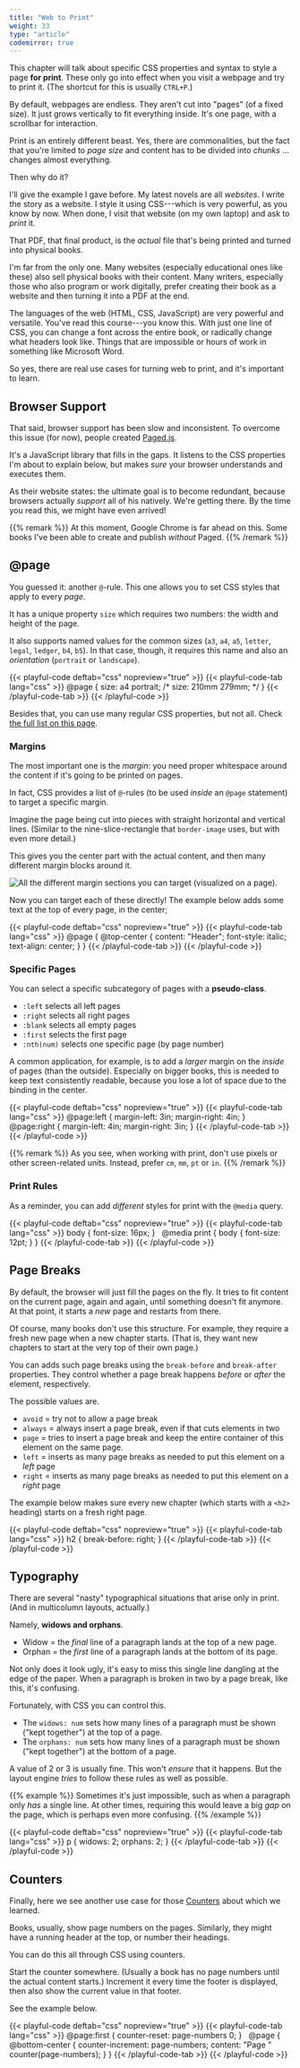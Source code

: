 ```yaml
---
title: "Web to Print"
weight: 33
type: "article"
codemirror: true
---
```


This chapter will talk about specific CSS properties and syntax to style a page **for print**. These only go into effect when you visit a webpage and try to print it. (The shortcut for this is usually `CTRL+P`.)

By default, webpages are endless. They aren't cut into "pages" (of a fixed size). It just grows vertically to fit everything inside. It's one page, with a scrollbar for interaction.

Print is an entirely different beast. Yes, there are commonalities, but the fact that you're limited to _page size_ and content has to be divided into _chunks_ ... changes almost everything.

Then why do it?

I'll give the example I gave before. My latest novels are all _websites_. I write the story as a website. I style it using CSS---which is very powerful, as you know by now. When done, I visit that website (on my own laptop) and ask to _print_ it. 

That PDF, that final product, is the _actual_ file that's being printed and turned into physical books.

I'm far from the only one. Many websites (especially educational ones like these) also sell physical books with their content. Many writers, especially those who also program or work digitally, prefer creating their book as a website and then turning it into a PDF at the end.

The languages of the web (HTML, CSS, JavaScript) are very powerful and versatile. You've read this course---you know this. With just one line of CSS, you can change a font across the entire book, or radically change what headers look like. Things that are impossible or hours of work in something like Microsoft Word.

So yes, there are real use cases for turning web to print, and it's important to learn. 

## Browser Support

That said, browser support has been slow and inconsistent. To overcome this issue (for now), people created [Paged.js](https://pagedjs.org/).

It's a JavaScript library that fills in the gaps. It listens to the CSS properties I'm about to explain below, but makes _sure_ your browser understands and executes them.

As their website states: the ultimate goal is to become redundant, because browsers actually _support_ all of his natively. We're getting there. By the time you read this, we might have even arrived! 

{{% remark %}}
At this moment, Google Chrome is far ahead on this. Some books I've been able to create and publish _without_ Paged.
{{% /remark %}}

## @page

You guessed it: another `@`-rule. This one allows you to set CSS styles that apply to every _page_.

It has a unique property `size` which requires two numbers: the width and height of the page.

It also supports named values for the common sizes (`a3`, `a4`, `a5`, `letter`, `legal`, `ledger`, `b4`, `b5`). In that case, though, it requires this name and also an _orientation_ (`portrait` or `landscape`).

{{< playful-code deftab="css" nopreview="true" >}}
{{< playful-code-tab lang="css" >}}
@page {
  size: a4 portrait;
  /* size: 210mm 279mm; */
}
{{< /playful-code-tab >}}
{{< /playful-code >}}

Besides that, you can use many regular CSS properties, but not all. Check [the full list on this page](https://developer.mozilla.org/en-US/docs/Web/CSS/@page). 

### Margins

The most important one is the _margin_: you need proper whitespace around the content if it's going to be printed on pages.

In fact, CSS provides a list of `@`-rules (to be used _inside_ an `@page` statement) to target a specific margin.

Imagine the page being cut into pieces with straight horizontal and vertical lines. (Similar to the nine-slice-rectangle that `border-image` uses, but with even more detail.) 

This gives you the center part with the actual content, and then many different margin blocks around it.

![All the different margin sections you can target (visualized on a page).](page_margin_sections.webp)

Now you can target each of these directly! The example below adds some text at the top of every page, in the center;

{{< playful-code deftab="css" nopreview="true" >}}
{{< playful-code-tab lang="css" >}}
@page {
  @top-center {
    content: "Header";
    font-style: italic;
    text-align: center;
  }
}
{{< /playful-code-tab >}}
{{< /playful-code >}}

### Specific Pages

You can select a specific subcategory of pages with a **pseudo-class**.

* `:left` selects all left pages
* `:right` selects all right pages
* `:blank` selects all empty pages
* `:first` selects the first page
* `:nth(num)` selects one specific page (by page number)

A common application, for example, is to add a _larger_ margin on the _inside_ of pages (than the outside). Especially on bigger books, this is needed to keep text consistently readable, because you lose a lot of space due to the binding in the center.

{{< playful-code deftab="css" nopreview="true" >}}
{{< playful-code-tab lang="css" >}}
@page:left {
  margin-left: 3in;
  margin-right: 4in;
}
&nbsp;
@page:right {
  margin-left: 4in;
  margin-right: 3in;
}
{{< /playful-code-tab >}}
{{< /playful-code >}}

{{% remark %}}
As you see, when working with print, don't use pixels or other screen-related units. Instead, prefer `cm`, `mm`, `pt` or `in`.
{{% /remark %}}

### Print Rules

As a reminder, you can add _different_ styles for print with the `@media` query.

{{< playful-code deftab="css" nopreview="true" >}}
{{< playful-code-tab lang="css" >}}
body {
  font-size: 16px;
}
&nbsp;
@media print {
  body {
    font-size: 12pt;
  }
}
{{< /playful-code-tab >}}
{{< /playful-code >}}

## Page Breaks

By default, the browser will just fill the pages on the fly. It tries to fit content on the current page, again and again, until something doesn't fit anymore. At that point, it starts a _new_ page and restarts from there.

Of course, many books don't use this structure. For example, they require a fresh new page when a new chapter starts. (That is, they want new chapters to start at the very top of their own page.)

You can adds such page breaks using the `break-before` and `break-after` properties. They control whether a page break happens _before_ or _after_ the element, respectively.

The possible values are.

* `avoid` = try not to allow a page break
* `always` = always insert a page break, even if that cuts elements in two
* `page` = tries to insert a page break and keep the entire container of this element on the same page.
* `left` = inserts as many page breaks as needed to put this element on a _left_ page
* `right` = inserts as many page breaks as needed to put this element on a _right_ page

The example below makes sure every new chapter (which starts with a `<h2>` heading) starts on a fresh right page.

{{< playful-code deftab="css" nopreview="true" >}}
{{< playful-code-tab lang="css" >}}
h2 {
  break-before: right;
}
{{< /playful-code-tab >}}
{{< /playful-code >}}

## Typography

There are several "nasty" typographical situations that arise only in print. (And in multicolumn layouts, actually.) 

Namely, **widows and orphans**.

* Widow = the _final_ line of a paragraph lands at the top of a new page.
* Orphan = the _first_ line of a paragraph lands at the bottom of its page.

Not only does it look ugly, it's easy to miss this single line dangling at the edge of the paper. When a paragraph is broken in two by a page break, like this, it's confusing.

Fortunately, with CSS you can control this.

* The `widows: num` sets how many lines of a paragraph must be shown ("kept together") at the top of a page.
* The `orphans: num` sets how many lines of a paragraph must be shown ("kept together") at the bottom of a page.

A value of 2 or 3 is usually fine. This won't _ensure_ that it happens. But the layout engine _tries_ to follow these rules as well as possible. 

{{% example %}}
Sometimes it's just impossible, such as when a paragraph only _has_ a single line. At other times, requiring this would leave a big _gap_ on the page, which is perhaps even more confusing.
{{% /example %}}

{{< playful-code deftab="css" nopreview="true" >}}
{{< playful-code-tab lang="css" >}}
p { 
  widows: 2;
  orphans: 2;
}
{{< /playful-code-tab >}}
{{< /playful-code >}}

## Counters

Finally, here we see another use case for those [Counters](../counters/) about which we learned. 

Books, usually, show page numbers on the pages. Similarly, they might have a running header at the top, or number their headings.

You can do this all through CSS using counters.

Start the counter somewhere. (Usually a book has no page numbers until the actual content starts.) Increment it every time the footer is displayed, then also show the current value in that footer.

See the example below.

{{< playful-code deftab="css" nopreview="true" >}}
{{< playful-code-tab lang="css" >}}
@page:first {
  counter-reset: page-numbers 0;
}
&nbsp;
@page {
  @bottom-center {
    counter-increment: page-numbers;
    content: "Page " counter(page-numbers);
  }
}
{{< /playful-code-tab >}}
{{< /playful-code >}}